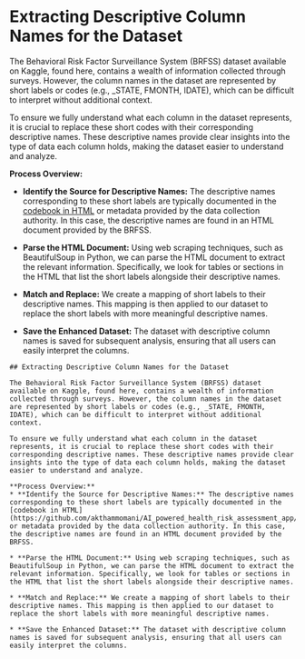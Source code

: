 # Extracting Descriptive Column Names for the Dataset

The Behavioral Risk Factor Surveillance System (BRFSS) dataset available on Kaggle, found here, contains a wealth of information collected through surveys. However, the column names in the dataset are represented by short labels or codes (e.g., _STATE, FMONTH, IDATE), which can be difficult to interpret without additional context.

To ensure we fully understand what each column in the dataset represents, it is crucial to replace these short codes with their corresponding descriptive names. These descriptive names provide clear insights into the type of data each column holds, making the dataset easier to understand and analyze.

**Process Overview:**
* **Identify the Source for Descriptive Names:** The descriptive names corresponding to these short labels are typically documented in the [codebook in HTML](https://github.com/akthammomani/AI_powered_health_risk_assessment_app/tree/main/data_directory) or metadata provided by the data collection authority. In this case, the descriptive names are found in an HTML document provided by the BRFSS.

* **Parse the HTML Document:** Using web scraping techniques, such as BeautifulSoup in Python, we can parse the HTML document to extract the relevant information. Specifically, we look for tables or sections in the HTML that list the short labels alongside their descriptive names.

* **Match and Replace:** We create a mapping of short labels to their descriptive names. This mapping is then applied to our dataset to replace the short labels with more meaningful descriptive names.

* **Save the Enhanced Dataset:** The dataset with descriptive column names is saved for subsequent analysis, ensuring that all users can easily interpret the columns.

```
## Extracting Descriptive Column Names for the Dataset

The Behavioral Risk Factor Surveillance System (BRFSS) dataset available on Kaggle, found here, contains a wealth of information collected through surveys. However, the column names in the dataset are represented by short labels or codes (e.g., _STATE, FMONTH, IDATE), which can be difficult to interpret without additional context.

To ensure we fully understand what each column in the dataset represents, it is crucial to replace these short codes with their corresponding descriptive names. These descriptive names provide clear insights into the type of data each column holds, making the dataset easier to understand and analyze.

**Process Overview:**
* **Identify the Source for Descriptive Names:** The descriptive names corresponding to these short labels are typically documented in the [codebook in HTML](https://github.com/akthammomani/AI_powered_health_risk_assessment_app/tree/main/data_directory) or metadata provided by the data collection authority. In this case, the descriptive names are found in an HTML document provided by the BRFSS.

* **Parse the HTML Document:** Using web scraping techniques, such as BeautifulSoup in Python, we can parse the HTML document to extract the relevant information. Specifically, we look for tables or sections in the HTML that list the short labels alongside their descriptive names.

* **Match and Replace:** We create a mapping of short labels to their descriptive names. This mapping is then applied to our dataset to replace the short labels with more meaningful descriptive names.

* **Save the Enhanced Dataset:** The dataset with descriptive column names is saved for subsequent analysis, ensuring that all users can easily interpret the columns.
```

